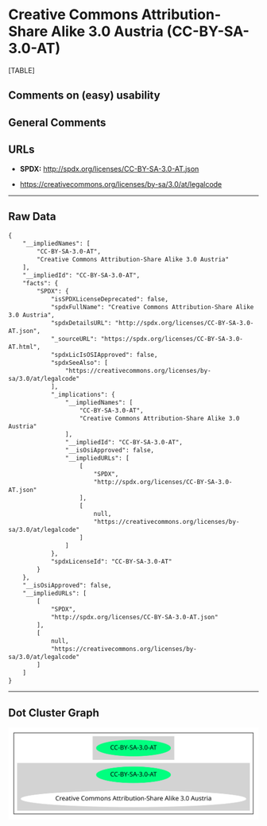Creative Commons Attribution-Share Alike 3.0 Austria (CC-BY-SA-3.0-AT)
======================================================================

[TABLE]

Comments on (easy) usability
----------------------------

General Comments
----------------

URLs
----

-   **SPDX:** http://spdx.org/licenses/CC-BY-SA-3.0-AT.json

-   https://creativecommons.org/licenses/by-sa/3.0/at/legalcode

------------------------------------------------------------------------

Raw Data
--------

    {
        "__impliedNames": [
            "CC-BY-SA-3.0-AT",
            "Creative Commons Attribution-Share Alike 3.0 Austria"
        ],
        "__impliedId": "CC-BY-SA-3.0-AT",
        "facts": {
            "SPDX": {
                "isSPDXLicenseDeprecated": false,
                "spdxFullName": "Creative Commons Attribution-Share Alike 3.0 Austria",
                "spdxDetailsURL": "http://spdx.org/licenses/CC-BY-SA-3.0-AT.json",
                "_sourceURL": "https://spdx.org/licenses/CC-BY-SA-3.0-AT.html",
                "spdxLicIsOSIApproved": false,
                "spdxSeeAlso": [
                    "https://creativecommons.org/licenses/by-sa/3.0/at/legalcode"
                ],
                "_implications": {
                    "__impliedNames": [
                        "CC-BY-SA-3.0-AT",
                        "Creative Commons Attribution-Share Alike 3.0 Austria"
                    ],
                    "__impliedId": "CC-BY-SA-3.0-AT",
                    "__isOsiApproved": false,
                    "__impliedURLs": [
                        [
                            "SPDX",
                            "http://spdx.org/licenses/CC-BY-SA-3.0-AT.json"
                        ],
                        [
                            null,
                            "https://creativecommons.org/licenses/by-sa/3.0/at/legalcode"
                        ]
                    ]
                },
                "spdxLicenseId": "CC-BY-SA-3.0-AT"
            }
        },
        "__isOsiApproved": false,
        "__impliedURLs": [
            [
                "SPDX",
                "http://spdx.org/licenses/CC-BY-SA-3.0-AT.json"
            ],
            [
                null,
                "https://creativecommons.org/licenses/by-sa/3.0/at/legalcode"
            ]
        ]
    }

------------------------------------------------------------------------

Dot Cluster Graph
-----------------

![](../dot/CC-BY-SA-3.0-AT.svg "dot")
